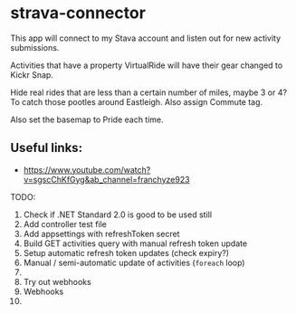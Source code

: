 # strava-connector
This app will connect to my Stava account and listen out for new activity submissions.

Activities that have a property VirtualRide will have their gear changed to Kickr Snap.

Hide real rides that are less than a certain number of miles, maybe 3 or 4?  To catch those pootles around Eastleigh.  Also assign Commute tag.

Also set the basemap to Pride each time.

## Useful links:
* https://www.youtube.com/watch?v=sgscChKfGyg&ab_channel=franchyze923

TODO:
1. Check if .NET Standard 2.0 is good to be used still 
1. Add controller test file
1. Add appsettings with refreshToken secret
1. Build GET activities query with manual refresh token update
1. Setup automatic refresh token updates (check expiry?)
1. Manual / semi-automatic update of activities (`foreach` loop)
1. 
1. Try out webhooks
1. Webhooks
1. 